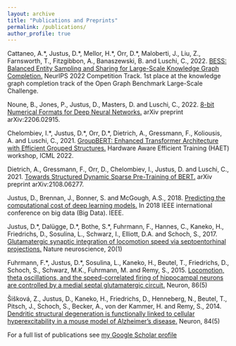 ```yaml
---
layout: archive
title: "Publications and Preprints"
permalink: /publications/
author_profile: true
---
```


Cattaneo, A.\*, Justus, D.\*, Mellor, H.\*, Orr, D.\*, Maloberti, J., Liu, Z.,  Farnsworth, T., Fitzgibbon, A., Banaszewski, B. and Luschi, C., 2022. [BESS: Balanced Entity Sampling and Sharing for Large-Scale Knowledge Graph Completion.](https://arxiv.org/abs/2211.12281) NeurIPS 2022 Competition Track. 1st place at the knowledge graph completion track of the Open Graph Benchmark Large-Scale Challenge.

Noune, B., Jones, P., Justus, D., Masters, D. and Luschi, C., 2022. [8-bit Numerical Formats for Deep Neural Networks.](https://arxiv.org/abs/2206.02915) arXiv preprint arXiv:2206.02915.

Chelombiev, I.\*, Justus, D.\*, Orr, D.\*, Dietrich, A., Gressmann, F., Koliousis, A. and Luschi, C., 2021. [GroupBERT: Enhanced Transformer Architecture with Efficient Grouped Structures.](https://arxiv.org/abs/2106.05822) Hardware Aware Efficient Training (HAET) workshop, ICML 2022.

Dietrich, A., Gressmann, F., Orr, D., Chelombiev, I., Justus, D. and Luschi, C., 2021. [Towards Structured Dynamic Sparse Pre-Training of BERT.](https://arxiv.org/abs/2108.06277) arXiv preprint arXiv:2108.06277.

Justus, D., Brennan, J., Bonner, S. and McGough, A.S., 2018. [Predicting the computational cost of deep learning models.](https://arxiv.org/abs/1811.11880) In 2018 IEEE international conference on big data (Big Data). IEEE.

Justus, D.\*, Dalügge, D.\*, Bothe, S.\*, Fuhrmann, F., Hannes, C., Kaneko, H., Friedrichs, D., Sosulina, L., Schwarz, I., Elliott, D.A. and Schoch, S., 2017. [Glutamatergic synaptic integration of locomotion speed via septoentorhinal projections.](https://www.nature.com/articles/nn.4447) Nature neuroscience, 20(1)

Fuhrmann, F.\*, Justus, D.\*, Sosulina, L., Kaneko, H., Beutel, T., Friedrichs, D., Schoch, S., Schwarz, M.K., Fuhrmann, M. and Remy, S., 2015. [Locomotion, theta oscillations, and the speed-correlated firing of hippocampal neurons are controlled by a medial septal glutamatergic circuit.](https://www.sciencedirect.com/science/article/pii/S0896627315004080) Neuron, 86(5)

Šišková, Z., Justus, D., Kaneko, H., Friedrichs, D., Henneberg, N., Beutel, T., Pitsch, J., Schoch, S., Becker, A., von der Kammer, H. and Remy, S., 2014. [Dendritic structural degeneration is functionally linked to cellular hyperexcitability in a mouse model of Alzheimer’s disease.](https://www.sciencedirect.com/science/article/pii/S0896627314009222) Neuron, 84(5)

For a full list of publications see [my Google Scholar profile](https://scholar.google.com/citations?user=ZMKOlBcAAAAJ&hl=en&oi=ao)

